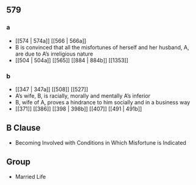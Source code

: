 ## 579
### a
- [[574 | 574a]] [[566 | 566a]] 
- B is convinced that all the misfortunes of herself and her husband, A, are due to A’s irreligious nature
- [[504 | 504a]] [[565]] [[884 | 884b]] [[1353]] 

### b
- [[347 | 347a]] [[508]] [[527]] 
- A’s wife, B, is racially, morally and mentally A’s inferior
- B, wife of A, proves a hindrance to him socially and in a business way
- [[371]] [[386]] [[398 | 398b]] [[407]] [[491 | 491b]] 

## B Clause
- Becoming Involved with Conditions in Which Misfortune is Indicated

## Group
- Married Life

